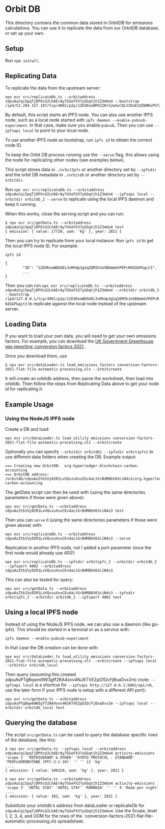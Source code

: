 # Orbit DB

This directory contains the common data stored in OrbitDB for emissions calculations.  You can use it to replicate the data from our OrbitDB database, or set up your own.

## Setup

Run `npm install`.

## Replicating Data

To replicate the data from the upstream server:

```
npx esr src/replicateDb.ts --orbitaddress zdpuAuCqi5pqTjDPXcU2LhAErAy7GSeFX37yGGqtjh1Z3mUo4 --bootstrap /ip4/52.204.157.187/tcp/4001/p2p/12D3KooWPKZ2NrS2wGxCQLV2DsEtdZDNRsPhTzdx18PHNvJDeWrQ
```

By default, this script starts an IPFS node.  You can also use another IPFS node, such as a local node started with `ipfs daemon --enable-pubsub-experiment`.  In that case, make sure you enable `pubsub`.  Then you can use `--ipfsapi local` to point to your local node.

To use another IPFS node as bootstrap, run `ipfs id` to obtain the correct node ID.

To keep the Orbit DB process running use the `--serve` flag, this allows using the node for replicating other nodes (see examples below).

This script stores data in `./orbitIpfs` or another directory set by `--ipfsdir` and the orbit DB metadata in `./orbitdb` or another directory set by `--orbitdir`.

Run `npx esr src/replicateDb.ts --orbitaddress zdpuAuCqi5pqTjDPXcU2LhAErAy7GSeFX37yGGqtjh1Z3mUo4 --ipfsapi local --orbitdir orbitdb_2 --serve` to replicate using the local IPFS daemon and keep it running.

When this works, close the serving script and you can run:
```
$ npx esr src/getData.ts --orbitaddress zdpuAuCqi5pqTjDPXcU2LhAErAy7GSeFX37yGGqtjh1Z3mUo4 test
{ emission: { value: 17720, uom: 'kg' }, year: 2021 }
```

Then you can try to replicate from your local instance: Run `ipfs id` to get the local IPFS node ID. For example:
```
ipfs id

{
        "ID": "12D3KooWDGUDi3vMhdp3gSq2DM3hJoXBQmmkVPEPcRHZGGPGqit3",
        ... 
}

```

Then you can run `npx esr src/replicateDb.ts --orbitaddress zdpuAuCqi5pqTjDPXcU2LhAErAy7GSeFX37yGGqtjh1Z3mUo4 --orbitdir orbitdb_3 --bootstrap /ip4/127.0.0.1/tcp/4001/p2p/12D3KooWDGUDi3vMhdp3gSq2DM3hJoXBQmmkVPEPcRHZGGPGqit3` to replicate against the local node instead of the upstream server.

## Loading Data

If you want to load your own data, you will need to get your own emissions factors.  For example, you can download the [UK Government Greenhouse gas reporting: conversion factors 2021
](https://www.gov.uk/government/publications/greenhouse-gas-reporting-conversion-factors-2021).

Once you download them, use

```
$ npx esr src/dataLoader.ts load_emissions_factors conversion-factors-2021-flat-file-automatic-processing.xls --orbitcreate
```

It will create an orbitdb address, then parse the worksheet, then load into orbitdb.  Then follow the steps from Replicating Data above to get your node id for replicating it.

## Example Usage

### Using the NodeJS IPFS node

Create a DB and load:
```
npx esr src/dataLoader.ts load_utility_emissions conversion-factors-2021-flat-file-automatic-processing.xls --orbitcreate
```

Optionally you can specify `--orbitdir orbitdb1 --ipfsdir orbitipfs1` to use different data folders when creating the DB.
Example output:
```
=== Creating new OrbitDB:  org.hyperledger.blockchain-carbon-accounting
=== OrbitDB address: /orbitdb/zdpuAxZtb1Vy92R1LxVQvzuXvuCEv4aLtGrBdM8bV63ciN4s3/org.hyperledger.blockchain-carbon-accounting
```

The getData script can then be used with (using the same directories parameters if those were given above):
```
npx esr src/getData.ts --orbitaddress zdpuAxZtb1Vy92R1LxVQvzuXvuCEv4aLtGrBdM8bV63ciN4s3 test
```

Then you can `serve` it (using the same directories parameters if those were given above) with:
```
npx esr src/replicateDb.ts --orbitaddress zdpuAxZtb1Vy92R1LxVQvzuXvuCEv4aLtGrBdM8bV63ciN4s3 --serve
```

Replication in another IPFS node, not I added a port parameter since the first node would already use 4001:
```
npx esr src/replicateDb.ts --ipfsdir orbitipfs_2 --orbitdir orbitdb_2 --ipfsport 4002 --orbitaddress zdpuAxZtb1Vy92R1LxVQvzuXvuCEv4aLtGrBdM8bV63ciN4s3
```

This can also be tested for query:
```
npx esr src/getData.ts --orbitaddress zdpuAxZtb1Vy92R1LxVQvzuXvuCEv4aLtGrBdM8bV63ciN4s3 --ipfsdir orbitipfs_2 --orbitdir orbitdb_2 --ipfsport 4002 test
```

## Using a local IPFS node

Instead of using the NodeJS IPFS node, we can also use a daemon (like go-ipfs). This should be started in a terminal or as a service with:
```
ipfs daemon --enable-pubsub-experiment
```

In that case the DB creation can be done with:
```
npx esr src/dataLoader.ts load_utility_emissions conversion-factors-2021-flat-file-automatic-processing.xls --orbitcreate --ipfsapi local --orbitdir orbitdb_local
```

Then query (assuming this created zdpuAsPTgBqwm9W3gff2BA4snv4NJ6TVEZpD1DcFjBxaDvx2m) (note: `--ipfsapi local` is a shortcut for `--ipfsapi http://127.0.0.1:5001/api/v0`, use the later form if your IPFS node is setup with a different API port):
```
npx esr src/getData.ts --orbitaddress zdpuAsPTgBqwm9W3gff2BA4snv4NJ6TVEZpD1DcFjBxaDvx2m --ipfsapi local --orbitdir orbitdb_local test

```

## Querying the database

The script `src/getData.ts` can be used to query the database specific rows of the database, like this:
```
$ npx esr src/getData.ts --ipfsapi local --orbitaddress zdpuAuCqi5pqTjDPXcU2LhAErAy7GSeFX37yGGqtjh1Z3mUo4 activity-emissions 'scope 1' 'REFRIGERANT & OTHER' 'KYOTO PROTOCOL - STANDARD' 'PERFLUOROBUTANE (PFC-3-1-10)' '' '' 12 'kg'
....
{ emission: { value: 106320, uom: 'kg' }, year: 2021 }

$ npx esr src/getData.ts --orbitaddress zdpuAuCqi5pqTjDPXcU2LhAErAy7GSeFX37yGGqtjh1Z3mUo4 activity-emissions 'scope 3' 'HOTEL STAY' 'HOTEL STAY' 'ROMANIA' '' '' 4 'Room per night'
....
{ emission: { value: 102, uom: 'kg' }, year: 2021 }
```

Substitute your orbitdb's address from dataLoader or replicateDb for `zdpuAuCqi5pqTjDPXcU2LhAErAy7GSeFX37yGGqtjh1Z3mUo4`.  Use the Scope, level 1, 2, 3, 4, and UOM for the rows of the `conversion-factors-2021-flat-file-automatic-processing.xls spreadsheet.

